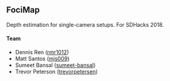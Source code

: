 ## FociMap
Depth estimation for single-camera setups. For SDHacks 2018.

#### Team
+ Dennis Ren ([rmr1012](https://github.com/rmr1012))
+ Matt Santos ([mjs009](https://github.com/mjs009))
+ Sumeet Bansal ([sumeet-bansal](https://github.com/sumeet-bansal))
+ Trevor Peterson ([trevorpetersen](https://github.com/trevorpetersen))
